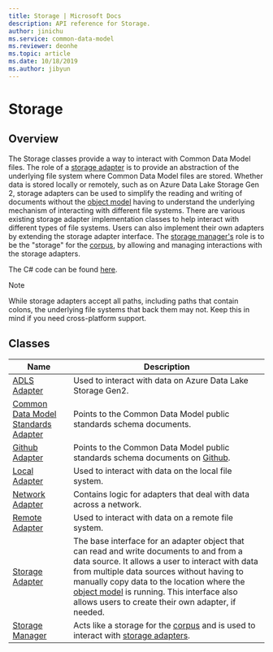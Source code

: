 ```yaml
---
title: Storage | Microsoft Docs
description: API reference for Storage.
author: jinichu
ms.service: common-data-model
ms.reviewer: deonhe 
ms.topic: article
ms.date: 10/18/2019
ms.author: jibyun
---
```


# Storage

## Overview

The Storage classes provide a way to interact with Common Data Model files. The role of a [storage adapter](storageadapter.md) is to provide an abstraction of the underlying file system where Common Data Model files are stored. Whether data is stored locally or remotely, such as on Azure Data Lake Storage Gen 2, storage adapters can be used to simplify the reading and writing of documents without the [object model](../cdm/cdm.md) having to understand the underlying mechanism of interacting with different file systems. There are various existing storage adapter implementation classes to help interact with different types of file systems. Users can also implement their own adapters by extending the storage adapter interface. The [storage manager's](storagemanager.md) role is to be the "storage" for the [corpus](../cdm/corpus.md), by allowing and managing interactions with the storage adapters.

The C# code can be found [here](https://github.com/microsoft/CDM/tree/master/objectModel/CSharp/Microsoft.CommonDataModel.ObjectModel/Storage).

>[!NOTE]
>While storage adapters accept all paths, including paths that contain colons, the underlying file systems that back them may not. Keep this in mind if you need cross-platform support.

## Classes
|Name|Description|
|---|---|
|[ADLS Adapter](adlsadapter.md)|Used to interact with data on Azure Data Lake Storage Gen2.|
|[Common Data Model Standards Adapter](cdmstandardsadapter.md)|Points to the Common Data Model public standards schema documents.|
|[Github Adapter](githubadapter.md)|Points to the Common Data Model public standards schema documents on [Github](https://github.com/microsoft/CDM/tree/master/schemaDocuments).|
|[Local Adapter](localadapter.md)|Used to interact with data on the local file system.|
|[Network Adapter](networkadapter.md)|Contains logic for adapters that deal with data across a network.|
|[Remote Adapter](remoteadapter.md)|Used to interact with data on a remote file system.|
|[Storage Adapter](storageadapter.md)|The base interface for an adapter object that can read and write documents to and from a data source. It allows a user to interact with data from multiple data sources without having to manually copy data to the location where the [object model](../cdm/cdm.md) is running. This interface also allows users to create their own adapter, if needed.|
|[Storage Manager](storagemanager.md)|Acts like a storage for the [corpus](../cdm/corpus.md) and is used to interact with [storage adapters](storageadapter.md).|
